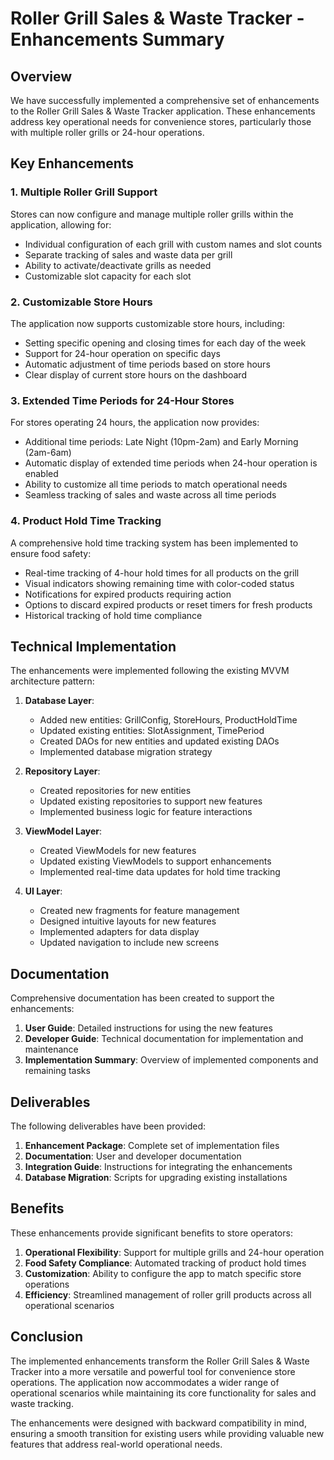 # Roller Grill Sales & Waste Tracker - Enhancements Summary

## Overview

We have successfully implemented a comprehensive set of enhancements to the Roller Grill Sales & Waste Tracker application. These enhancements address key operational needs for convenience stores, particularly those with multiple roller grills or 24-hour operations.

## Key Enhancements

### 1. Multiple Roller Grill Support

Stores can now configure and manage multiple roller grills within the application, allowing for:
- Individual configuration of each grill with custom names and slot counts
- Separate tracking of sales and waste data per grill
- Ability to activate/deactivate grills as needed
- Customizable slot capacity for each slot

### 2. Customizable Store Hours

The application now supports customizable store hours, including:
- Setting specific opening and closing times for each day of the week
- Support for 24-hour operation on specific days
- Automatic adjustment of time periods based on store hours
- Clear display of current store hours on the dashboard

### 3. Extended Time Periods for 24-Hour Stores

For stores operating 24 hours, the application now provides:
- Additional time periods: Late Night (10pm-2am) and Early Morning (2am-6am)
- Automatic display of extended time periods when 24-hour operation is enabled
- Ability to customize all time periods to match operational needs
- Seamless tracking of sales and waste across all time periods

### 4. Product Hold Time Tracking

A comprehensive hold time tracking system has been implemented to ensure food safety:
- Real-time tracking of 4-hour hold times for all products on the grill
- Visual indicators showing remaining time with color-coded status
- Notifications for expired products requiring action
- Options to discard expired products or reset timers for fresh products
- Historical tracking of hold time compliance

## Technical Implementation

The enhancements were implemented following the existing MVVM architecture pattern:

1. **Database Layer**:
   - Added new entities: GrillConfig, StoreHours, ProductHoldTime
   - Updated existing entities: SlotAssignment, TimePeriod
   - Created DAOs for new entities and updated existing DAOs
   - Implemented database migration strategy

2. **Repository Layer**:
   - Created repositories for new entities
   - Updated existing repositories to support new features
   - Implemented business logic for feature interactions

3. **ViewModel Layer**:
   - Created ViewModels for new features
   - Updated existing ViewModels to support enhancements
   - Implemented real-time data updates for hold time tracking

4. **UI Layer**:
   - Created new fragments for feature management
   - Designed intuitive layouts for new features
   - Implemented adapters for data display
   - Updated navigation to include new screens

## Documentation

Comprehensive documentation has been created to support the enhancements:

1. **User Guide**: Detailed instructions for using the new features
2. **Developer Guide**: Technical documentation for implementation and maintenance
3. **Implementation Summary**: Overview of implemented components and remaining tasks

## Deliverables

The following deliverables have been provided:

1. **Enhancement Package**: Complete set of implementation files
2. **Documentation**: User and developer documentation
3. **Integration Guide**: Instructions for integrating the enhancements
4. **Database Migration**: Scripts for upgrading existing installations

## Benefits

These enhancements provide significant benefits to store operators:

1. **Operational Flexibility**: Support for multiple grills and 24-hour operation
2. **Food Safety Compliance**: Automated tracking of product hold times
3. **Customization**: Ability to configure the app to match specific store operations
4. **Efficiency**: Streamlined management of roller grill products across all operational scenarios

## Conclusion

The implemented enhancements transform the Roller Grill Sales & Waste Tracker into a more versatile and powerful tool for convenience store operations. The application now accommodates a wider range of operational scenarios while maintaining its core functionality for sales and waste tracking.

The enhancements were designed with backward compatibility in mind, ensuring a smooth transition for existing users while providing valuable new features that address real-world operational needs.